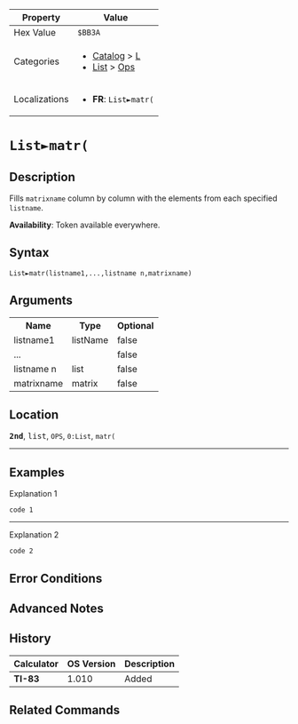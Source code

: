 | Property      | Value |
|---------------|-------|
| Hex Value     | `$BB3A`|
| Categories    | <ul><li>[Catalog](<../categories/Catalog.md>) > [L](<../categories/Catalog.md#L>)</li><li>[List](<../categories/List.md>) > [Ops](<../categories/List.md#Ops>)</li></ul> |
| Localizations | <ul><li><b>FR</b>: `List►matr(`</li></ul> |

# `List►matr(`

## Description
Fills `matrixname` column by column with the elements from each specified `listname`.


<b>Availability</b>: Token available everywhere.

## Syntax
`List►matr(listname1,...,listname n,matrixname)`

## Arguments
<table>
<tr><th>Name</th><th>Type</th><th>Optional</th></tr>

<tr><td>listname1</td><td>listName</td><td>false</td></tr>

<tr><td>...</td><td></td><td>false</td></tr>

<tr><td>listname n</td><td>list</td><td>false</td></tr>

<tr><td>matrixname</td><td>matrix</td><td>false</td></tr>

</table>

## Location
<tt><kbd><b>2nd</b></kbd></tt>, <kbd>list</kbd>, `OPS`, `0:List`, `matr(`
<hr>

## Examples

Explanation 1
```ti-basic
code 1
```
---
Explanation 2
```ti-basic
code 2
```

## Error Conditions


## Advanced Notes


## History
| Calculator | OS Version | Description |
|------------|------------|-------------|
| <b>TI-83</b> | 1.010 | Added

## Related Commands

    